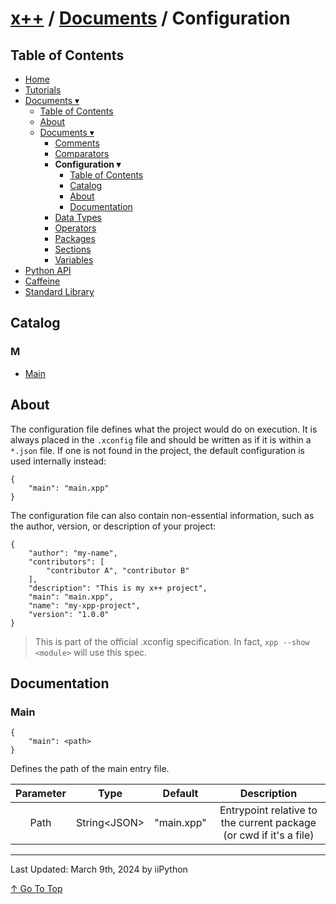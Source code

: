 # [x++](../README.md) / [Documents](../documents.md) / Configuration

## Table of Contents

- [Home](../README.md)
- [Tutorials](../tutorials.md)
- [Documents ▾](../documents.md)
    - [Table of Contents](../documents.md#table-of-contents)
    - [About](../documents.md#about)
    - [Documents ▾](../documents.md#documents)
        - [Comments](comments.md)
        - [Comparators](comparators.md)
        - **Configuration ▾**
            - [Table of Contents](#table-of-contents)
            - [Catalog](#catalog)
            - [About](#about)
            - [Documentation](#documentation)
        - [Data Types](datatypes.md)
        - [Operators](operators.md)
        - [Packages](packages.md)
        - [Sections](sections.md)
        - [Variables](variables.md)
- [Python API](../python-api.md)
- [Caffeine](../caffeine.md)
- [Standard Library](../stdlib.md)

## Catalog

### M

- [Main](#main)

## About

The configuration file defines what the project would do on execution. It is always placed in the `.xconfig` file and should be written as if it is within a `*.json` file. If one is not found in the project, the default configuration is used internally instead:

```xconfig
{
    "main": "main.xpp"
}
```

The configuration file can also contain non-essential information, such as the author, version, or description of your project:

```xconfig
{
    "author": "my-name",
    "contributors": [
        "contributor A", "contributor B"
    ],
    "description": "This is my x++ project",
    "main": "main.xpp",
    "name": "my-xpp-project",
    "version": "1.0.0"
}
```

> This is part of the official .xconfig specification. In fact, `xpp --show <module>` will use this spec.

## Documentation

### Main

```xconfig
{
    "main": <path>
}
```

Defines the path of the main entry file.

| Parameter | Type | Default | Description |
| :-: | :-: | :-: | :-: |
| Path | String\<JSON> | "main.xpp" | Entrypoint relative to the current package (or cwd if it's a file) |

---

Last Updated: March 9th, 2024 by iiPython

[↑ Go To Top](#x--documents--configurations)